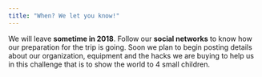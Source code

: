 ```yaml
---
title: "When? We let you know!"
---
```

We will leave **sometime in 2018**. Follow our **social networks** to know how our preparation for the trip is going. Soon we plan to begin posting details about our organization, equipment and the hacks we are buying to help us in this challenge that is to show the world to 4 small children.
